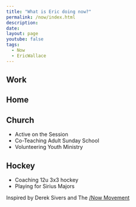 ```yaml
---
title: "What is Eric doing now?"
permalink: /now/index.html
description: 
date: 
layout: page
youtube: false
tags:
  - Now
  - EricWallace
---
```


## Work

## Home

## Church
- Active on the Session
- Co-Teaching Adult Sunday School
- Volunteering Youth Ministry

## Hockey
- Coaching 12u 3x3 hockey
- Playing for Sirius Majors

Inspired by Derek Sivers and The [/Now Movement](https://nownownow.com/about)